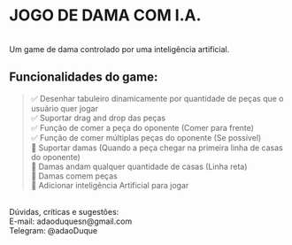 # JOGO DE DAMA COM I.A.
<br />
Um game de dama controlado por uma inteligência artificial.<br/>

## Funcionalidades do game:

> :white_check_mark: Desenhar tabuleiro dinamicamente por quantidade de peças que o usuário quer jogar <br/>
> :white_check_mark: Suportar drag and drop das peças <br/>
> :white_check_mark: Função de comer a peça do oponente (Comer para frente) <br/>
> :white_check_mark: Função de comer múltiplas peças do oponente (Se possível) <br/>
> :no_entry_sign: Suportar damas (Quando a peça chegar na primeira linha de casas do oponente) <br/>
> :no_entry_sign: Damas andam qualquer quantidade de casas (Linha reta) <br/>
> :no_entry_sign: Damas comem peças <br/>
> :no_entry_sign: Adicionar inteligência Artificial para jogar <br/>

<br />
Dúvidas, críticas e sugestões:<br>
E-mail: adaoduquesn@gmail.com<br>
Telegram: @adaoDuque <br>


